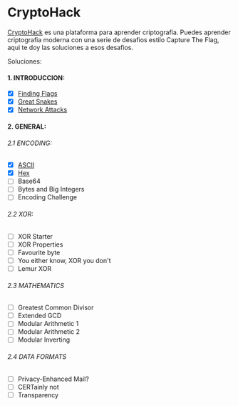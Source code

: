 # CryptoHack
[CryptoHack](https://cryptohack.org/) es una plataforma para aprender criptografía. Puedes aprender criptografia moderna con una serie de desafios estilo Capture The Flag, aqui te doy las soluciones a esos desafios.

Soluciones:

#### 1. INTRODUCCION:
- [x] [Finding Flags](https://github.com/h-r0rsch4ch/CryptoHack/blob/main/Introduccion/Finding%20Flags.py)
- [x] [Great Snakes](https://github.com/h-r0rsch4ch/CryptoHack/blob/main/Introduccion/Great%20Snakes.py)
- [x] [Network Attacks](https://github.com/h-r0rsch4ch/CryptoHack/blob/main/Introduccion/Network%20Attacks.py)
#### 2. GENERAL:  
###### 2.1 ENCODING:
- [x] [ASCII](https://github.com/h-r0rsch4ch/CryptoHack/blob/main/General/ASCII.py)
- [x] [Hex](https://github.com/h-r0rsch4ch/CryptoHack/blob/main/General/Hex.py)
- [ ] Base64
- [ ] Bytes and Big Integers
- [ ] Encoding Challenge
###### 2.2 XOR:
- [ ] XOR Starter
- [ ] XOR Properties
- [ ] Favourite byte
- [ ] You either know, XOR you don't
- [ ] Lemur XOR
###### 2.3 MATHEMATICS
- [ ] Greatest Common Divisor
- [ ] Extended GCD
- [ ] Modular Arithmetic 1
- [ ] Modular Arithmetic 2
- [ ] Modular Inverting
###### 2.4 DATA FORMATS
- [ ] Privacy-Enhanced Mail?
- [ ] CERTainly not
- [ ] Transparency
